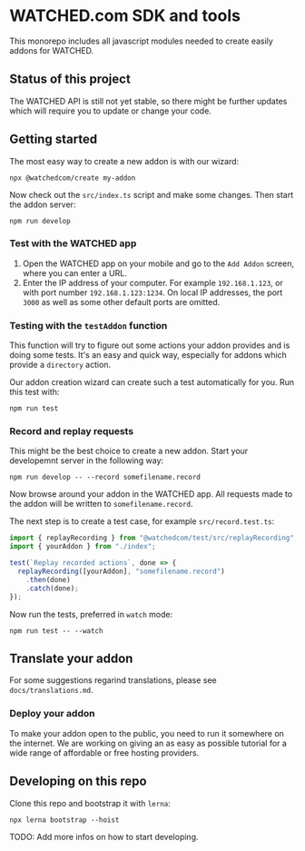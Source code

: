 # WATCHED.com SDK and tools

This monorepo includes all javascript modules needed to create easily addons for WATCHED.

## Status of this project

The WATCHED API is still not yet stable, so there might be further updates which will require you to update or change your code.

## Getting started

The most easy way to create a new addon is with our wizard:

```shell
npx @watchedcom/create my-addon
```

Now check out the `src/index.ts` script and make some changes. Then start the addon server:

```shell
npm run develop
```

### Test with the WATCHED app

1. Open the WATCHED app on your mobile and go to the `Add Addon` screen, where you can enter a URL.
2. Enter the IP address of your computer. For example `192.168.1.123`, or with port number `192.168.1.123:1234`. On local IP addresses, the port `3000` as well as some other default ports are omitted.

### Testing with the `testAddon` function

This function will try to figure out some actions your addon provides and is doing some tests. It's an easy and quick way, especially for addons which provide a `directory` action.

Our addon creation wizard can create such a test automatically for you. Run this test with:

```shell
npm run test
```

### Record and replay requests

This might be the best choice to create a new addon. Start your developemnt server in the following way:

```shell
npm run develop -- --record somefilename.record
```

Now browse around your addon in the WATCHED app. All requests made to the addon will be written to `somefilename.record`.

The next step is to create a test case, for example `src/record.test.ts`:

```javascript
import { replayRecording } from "@watchedcom/test/src/replayRecording";
import { yourAddon } from "./index";

test(`Replay recorded actions`, done => {
  replayRecording([yourAddon], "somefilename.record")
    .then(done)
    .catch(done);
});
```

Now run the tests, preferred in `watch` mode:

```shell
npm run test -- --watch
```

## Translate your addon

For some suggestions regarind translations, please see `docs/translations.md`.

### Deploy your addon

To make your addon open to the public, you need to run it somewhere on the internet. We are working on giving an as easy as possible tutorial for a wide range of affordable or free hosting providers.

## Developing on this repo

Clone this repo and bootstrap it with `lerna`:

```shell
npx lerna bootstrap --hoist
```

TODO: Add more infos on how to start developing.
